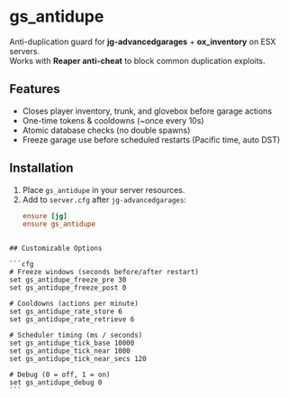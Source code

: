 # gs_antidupe

Anti-duplication guard for **jg-advancedgarages** + **ox_inventory** on ESX servers.  
Works with **Reaper anti-cheat** to block common duplication exploits.

## Features
- Closes player inventory, trunk, and glovebox before garage actions  
- One-time tokens & cooldowns (~once every 10s)  
- Atomic database checks (no double spawns)  
- Freeze garage use before scheduled restarts (Pacific time, auto DST)  

## Installation
1. Place `gs_antidupe` in your server resources.  
2. Add to `server.cfg` after `jg-advancedgarages`:  
   ```cfg
   ensure [jg]
   ensure gs_antidupe
````

## Customizable Options

```cfg
# Freeze windows (seconds before/after restart)
set gs_antidupe_freeze_pre 30
set gs_antidupe_freeze_post 0

# Cooldowns (actions per minute)
set gs_antidupe_rate_store 6
set gs_antidupe_rate_retrieve 6

# Scheduler timing (ms / seconds)
set gs_antidupe_tick_base 10000
set gs_antidupe_tick_near 1000
set gs_antidupe_tick_near_secs 120

# Debug (0 = off, 1 = on)
set gs_antidupe_debug 0
```